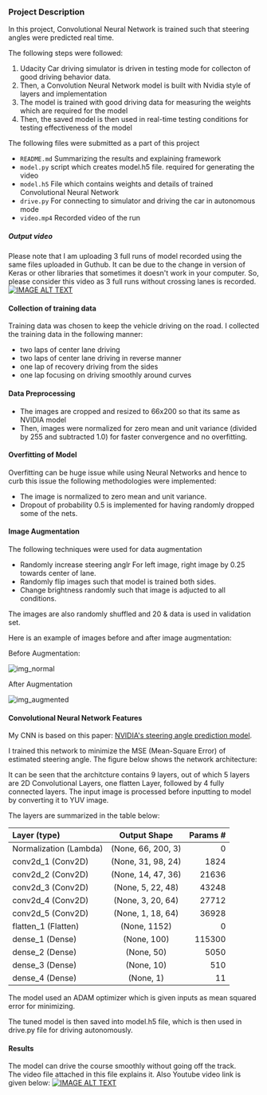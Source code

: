 ### Project Description

In this project, Convolutional Neural Network is trained such that steering angles were predicted real time.

The following steps were followed:

1. Udacity Car driving simulator is driven in testing mode for collecton of good driving behavior data.
2. Then, a Convolution Neural Network model is built with Nvidia style of layers and implementation
3. The model is trained with good driving data for measuring the weights which are required for the model
4. Then, the saved model is then used in real-time testing conditions for testing effectiveness of the model  

The following files were submitted as a part of this project
* `README.md` Summarizing the results and explaining framework
* `model.py` script which creates model.h5 file. required for generating the video
* `model.h5` File which contains weights and details of trained Convolutional Neural Network
* `drive.py` For connecting to simulator and driving the car in autonomous mode
* `video.mp4` Recorded video of the run

##### Output video
Please note that I am uploading 3 full runs of model recorded using the same files uploaded in Guthub. It can be due to the change in version of Keras or other libraries that sometimes it doesn't work in your computer. So, please consider this video as 3 full runs without crossing lanes is recorded.
[![IMAGE ALT TEXT](http://img.youtube.com/vi/39qgJ9l7mj4/0.jpg)](https://youtu.be/YrfccaYvICc)

#### Collection of training data
Training data was chosen to keep the vehicle driving on the road. I collected the training data in the following manner:
- two laps of center lane driving
- two laps of center lane driving in reverse manner
- one lap of recovery driving from the sides
- one lap focusing on driving smoothly around curves

#### Data Preprocessing
- The images are cropped and resized to 66x200 so that its same as NVIDIA model
- Then, images were normalized for zero mean and unit variance (divided by 255 and subtracted 1.0) for faster convergence and no     overfitting.

#### Overfitting of Model
Overfitting can be huge issue while using Neural Networks and hence to curb this issue the following methodologies were implemented:

- The image is normalized to zero mean and unit variance. 
- Dropout of probability 0.5 is implemented for having randomly dropped some of the nets.

#### Image Augmentation
The following techniques were used for data augmentation 

- Randomly increase steering anglr For left image, right image by 0.25 towards center of lane.
- Randomly flip images such that model is trained both sides.
- Change brightness randomly such that image is adjucted to all conditions.

The images are also randomly shuffled and 20 & data is used in validation set.

Here is an example of images before and after image augmentation:

Before Augmentation:

![img_normal](http://i.imgur.com/REHRV6c.png)

After Augmentation

![img_augmented](http://i.imgur.com/qXVQwn9.png)

#### Convolutional Neural Network Features

My CNN is based on this paper: [NVIDIA's steering angle prediction model](https://devblogs.nvidia.com/parallelforall/deep-learning-self-driving-cars/).

I trained this network to minimize the MSE (Mean-Square Error) of estimated steering angle. The figure below shows the network architecture: 

It can be seen that the architcture contains 9 layers, out of which 5 layers are 2D Convolutional Layers, one flatten Layer, followed by 4 fully connected layers. The input image is processed before inputting to model by converting it to YUV image.

The layers are summarized in the table below:

|Layer (type)           |          Output Shape     |    Params # |  
|:---|:---:|---:|
| Normalization (Lambda)|      (None, 66, 200, 3)   |   0         |
| conv2d_1 (Conv2D)     |      (None, 31, 98, 24)   |   1824      |
| conv2d_2 (Conv2D)     |      (None, 14, 47, 36)   |   21636     |
| conv2d_3 (Conv2D)     |      (None, 5, 22, 48)    |   43248     |
| conv2d_4 (Conv2D)     |      (None, 3, 20, 64)    |   27712     |
| conv2d_5 (Conv2D)     |      (None, 1, 18, 64)    |   36928     |
| flatten_1 (Flatten)   |      (None, 1152)         |   0         |
| dense_1 (Dense)       |      (None, 100)          |   115300    |
| dense_2 (Dense)       |      (None, 50)           |   5050      |
| dense_3 (Dense)       |      (None, 10)           |   510       |
| dense_4 (Dense)       |      (None, 1)            |   11        |       

The model used an ADAM optimizer which is given inputs as mean squared error for minimizing.

The tuned model is then saved into model.h5 file, which is then used in drive.py file for driving autonomously.

#### Results
The model can drive the course smoothly without going off the track.  
The video file attached in this file explains it. 
Also Youtube video link is given below:
[![IMAGE ALT TEXT](http://img.youtube.com/vi/39qgJ9l7mj4/0.jpg)](https://youtu.be/YrfccaYvICc)
